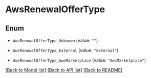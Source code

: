 # AwsRenewalOfferType

## Enum


* `AwsRenewalOfferType_Unknown` (value: `""`)

* `AwsRenewalOfferType_External` (value: `"External"`)

* `AwsRenewalOfferType_AwsMarketplace` (value: `"AwsMarketplace"`)


[[Back to Model list]](../README.md#documentation-for-models) [[Back to API list]](../README.md#documentation-for-api-endpoints) [[Back to README]](../README.md)



